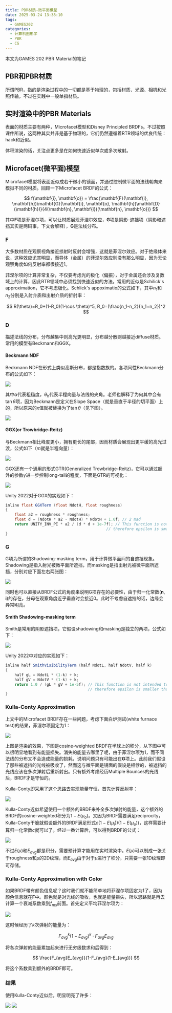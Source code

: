 ```yaml
---
title: PBR材质-微平面模型
date: 2025-03-24 13:38:10
tags:
  - GAMES202
categories:
  - 计算机图形学
  - PBR
  - CG
---
```

本文为GAMES 202 PBR Material的笔记

## PBR和PBR材质

所谓PBR，指的是渲染过程中的一切都是基于物理的，包括材质、光源、相机和光照传输，不过在实践中一般单指材质。

## 实时渲染中的PBR Materials

表面的材质主要有两种，Microfacet模型和Disney Principled BRDFs。不过按照课件所说，这两种其实并非是基于物理的，它们仍然遵循着RTR领域的优良传统：hack和近似。

体积渲染的话，关注点更多是在如何快速近似单次或多次散射。

## Microfacet(微平面)模型

Microfacet模型将表面近似成若干微小的镜面，并通过控制微平面的法线朝向来模拟不同的材质。回顾一下Microfacet BRDF的公式：

$$ f(\mathbf{i}, \mathbf{o}) = \frac{\mathbf{F}(\mathbf{i}, \mathbf{h})\mathbf{G}(\mathbf{i}, \mathbf{o}, \mathbf{h})\mathbf{D}(\mathbf{h})}{4(\mathbf{n}, \mathbf{i})(\mathbf{n}, \mathbf{o})} $$

其中$\mathbf{F}$项是菲涅尔项，可以让材质展现菲涅尔效应，$\mathbf{G}$项是阴影-遮挡项（阴影和遮挡其实是两码事，下文会解释），$\mathbf{G}$是法线分布。

### F

大多数材质在观察视角接近掠射时反射会增强，这就是菲涅尔效应。对于绝缘体来说，这种效应尤其明显，而导体（金属）的菲涅尔效应则没有那么明显，因为无论观察角度如何反射率都很接近$1$。

菲涅尔项的计算非常复杂，不仅要考虑光的极化（偏振），对于金属还会涉及复数域上的计算，因此RTR领域中必须找到快速近似的方法。常用的近似是Schilick's approximation，它不考虑极化。Schlick's appoximatio的公式如下，其中$n_1$和$n_2$分别是入射介质和出射介质的折射率：

$$ R(\theta)=R_0+(1-R_0)(1-\cos \theta)^5, R_0=(\frac{n_1-n_2}{n_1+n_2})^2 $$

### D

描述法线的分布，分布越集中则高光更明显，分布越分散则越接近diffuse材质。常用的模型有Beckmann和GGX。

#### Beckmann NDF

Beckmann NDF在形式上类似高斯分布，都是指数族的。各项同性Beckmann分布的公式如下：

![](beckmann.png)

其中$\alpha$代表粗糙度，$\theta_h$代表半程向量与法线的夹角。老师也解释了为何其中会有$\tan \theta$项，因为Beckmann是定义在Slope Space（就是垂直于半径的切平面）上的，所以原来的$x$值就被替换为了$\tan \theta$（见下图）。

![](slope_space.png)

#### GGX(or Trowbridge-Reitz)

与Beckmann相比峰度更小，拥有更长的尾部，因而材质会展现出更平缓的高光过渡，公式如下（$m$就是半程向量）：

![](ggx.png)

GGX还有一个通用的形式GTR(Generalized Trowbridge-Reitz)，它可以通过额外的参数$\gamma$进一步控制long-tail的程度，下面是GTR的可视化：

![](gtr.png)

Unity 2022对于GGX的实现如下：

```glsl
inline float GGXTerm (float NdotH, float roughness)
{
    float a2 = roughness * roughness;
    float d = (NdotH * a2 - NdotH) * NdotH + 1.0f; // 2 mad
    return UNITY_INV_PI * a2 / (d * d + 1e-7f); // This function is not intended to be running on Mobile,
                                            // therefore epsilon is smaller than what can be represented by half
}
```

### G

G项为所谓的Shadowing-masking term，用于计算微平面间的自遮挡现象。Shadowing是指入射光被微平面所遮挡，而masking是指出射光被微平面所遮挡，分别对应下面左右两张图：

![](shadowing_masking.png)

同时也可以直接从BRDF公式的角度来说明G项存在的必要性，由于归一化常数$(\mathbf{n}, \mathbf{i})$的存在，分母在观察角度近乎垂直时会接近$0$。此时不考虑自遮挡的话，边缘会异常明亮。

#### Smith Shadowing-masking term

Smith是常用的阴影遮挡项，它假设shadowing和masking是独立的两项，公式如下：

![](smith.png)

Unity 2022中对应的实现如下：

```glsl
inline half SmithVisibilityTerm (half NdotL, half NdotV, half k)
{
    half gL = NdotL * (1-k) + k;
    half gV = NdotV * (1-k) + k;
    return 1.0 / (gL * gV + 1e-5f); // This function is not intended to be running on Mobile,
                                    // therefore epsilon is smaller than can be represented by half
}
```

### Kulla-Conty Approximation

上文中的Microfacet BRDF存在一些问题，考虑下面白炉测试(white furnace test)的结果，菲涅尔项固定为$1$：

![](white_furnace_test.png)

上图是渲染的效果，下图是cosine-weighted BRDF在半球上的积分，从下图中可以很明显地看到有能量损失。消失的能量去哪里了呢，由于菲涅尔项为$1$，而不同法线的分布又不会造成能量的损耗，说明问题只有可能出在$\mathbf{G}$项上。此前我们假设了那些被遮挡的光线被吸收了，然而这与微平面是镜面的假设是相悖的，被遮挡的光线应该在多次弹射后重新射出。只有额外考虑经历Multiple Bounces的光线后，BRDF才是守恒的。

Kulla-Conty即采用了这个思路去实现能量守恒，首先计算反射率：

![](kulla_conty_E.png)

Kulla-Conty近似希望使用一个额外的BRDF来补全多次弹射的能量，这个额外的BRDF的cosine-weighted积分为$1-E(\mu_o)$。又因为BRDF需要满足reciprocity，Kulla-Conty干脆就假设额外的BRDF满足形式$c(1-E(\mu_i))(1-E(\mu_o))$，这样需要计算归一化常数$c$就可以了。经过一番计算后，可以得到BRDF的公式：

![](kulla_conty.png)

不过$E(\mu)$和$E_{avg}$都是积分，需要预计算才能用在实时渲染中。$E(\mu)$可以制成一张关于roughness和$\mu$的2D纹理，而$E_{avg}$由于对于$\mu$进行了积分，只需要一张1D纹理即可存储。

### Kulla-Conty Approximation with Color

如果BRDF带有颜色信息呢？这时我们就不能简单地将菲涅尔项固定为$1$了，因为颜色信息就在$\mathbf{F}$中。颜色就是对光线的吸收，也就是能量损失，所以思路就是再去计算一个衰减系数乘到$f_{ms}$前面。首先定义平均菲涅尔项为：

![](average_frensel.png)

这时候经历了$k$次弹射的能量为：

$$ F_{avg}^k(1-E_{avg})^k\cdot F_{avg}E_{avg} $$

将各次弹射的能量累加起来进行无穷级数求和后得到：

$$ \frac{F_{avg}E_{avg}}{1-F_{avg}(1-E_{avg})} $$

将这个系数乘到额外的BRDF即可。

### 结果

使用Kulla-Conty近似后，明显明亮了许多：

![](kulla_conty_white.png)
![](kulla_conty_colored.png)